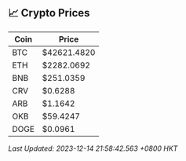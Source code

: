 ## 📈 Crypto Prices

| Coin | Price |
| ---- | ----- |
| BTC | $42621.4820 |
| ETH | $2282.0692 |
| BNB | $251.0359 |
| CRV | $0.6288 |
| ARB | $1.1642 |
| OKB | $59.4247 |
| DOGE | $0.0961 |

_Last Updated: 2023-12-14 21:58:42.563 +0800 HKT_